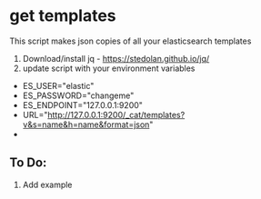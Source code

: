 # get templates
This script makes json copies of all your elasticsearch templates
1. Download/install jq - https://stedolan.github.io/jq/ 
2. update script with your environment variables
- ES_USER="elastic"
- ES_PASSWORD="changeme"
- ES_ENDPOINT="127.0.0.1:9200"
- URL="http://127.0.0.1:9200/_cat/templates?v&s=name&h=name&format=json"
- 

## To Do:
1) Add example
